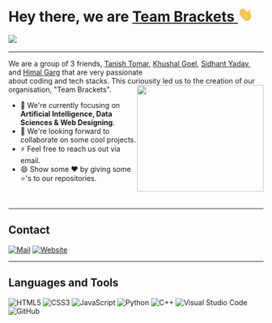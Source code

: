 <h1>Hey there, we are <a  href="https://github.com/teambrackets/">Team Brackets </a> <img  src="https://raw.githubusercontent.com/ABSphreak/ABSphreak/master/gifs/Hi.gif" width="30"></h1>

<img src="https://komarev.com/ghpvc/?username=teambrackets&style=plastic" />

-------------------

We are a group of 3 friends, <a href="https://github.com/tomartanish">Tanish Tomar</a>, <a href="https://github.com/khushalgoel">Khushal Goel</a>, <a href="https://github.com/yadavsidhant">Sidhant Yadav</a>, and <a href="https://github.com/himalgarg">Himal Garg</a> that are very passionate <br> about coding and tech stacks. This curiousity led us to the creation of our organisation, "Team Brackets".
<img align='right' src="http://cdn.lowgif.com/small/9cb12f51dffbaaa6-character-typing-by-vincent-mokuenko-dribbble.gif" width="250" height="210"/>

- 🌱 We're currently focusing on **Artificial Intelligence, Data Sciences & Web Designing**.
- 💬 We're looking forward to collaborate on some cool projects.
- ⚡ Feel free to reach us out via email.
- 😄 Show some ❤ by giving some ⭐'s to our repositories.

<br>

-------------------

## Contact
<a href="mailto:teambrackets.india@gmail.com">![Mail](https://img.shields.io/badge/Gmail-D14836?style=for-the-badge&logo=gmail&logoColor=white)</a> <a href="https://diagnosia.netlify.app">![Website](https://img.shields.io/badge/website-000000?style=for-the-badge&logo=About.me&logoColor=white)</a>

-------------------

## Languages and Tools  
![HTML5](https://img.shields.io/badge/HTML-%23E34F26.svg?style=for-the-badge&logo=html5&logoColor=white) ![CSS3](https://img.shields.io/badge/CSS-2299F8?style=for-the-badge&logo=css3&logoColor=white) ![JavaScript](https://img.shields.io/badge/javascript-%23F7DF1E.svg?style=for-the-badge&logo=javascript&logoColor=%23323330) ![Python](https://img.shields.io/badge/python-%2314354C.svg?style=for-the-badge&logo=python&logoColor=white) ![C++](https://img.shields.io/badge/c++-00599C.svg?style=for-the-badge&logo=c%2B%2B&logoColor=white) ![Visual Studio Code](https://img.shields.io/badge/VisualStudioCode-0078d7.svg?style=for-the-badge&logo=visual-studio-code&logoColor=white) ![GitHub](https://img.shields.io/badge/github-%23121011.svg?style=for-the-badge&logo=github&logoColor=white)
